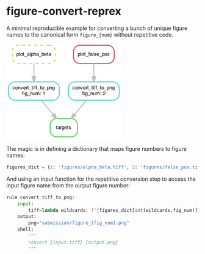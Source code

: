 # figure-convert-reprex

A minimal reproducible example for converting a bunch of unique figure names
to the canonical form `figure_{num}` without repetitive code.

![dag](figures/dag.png)


The magic is in defining a dictionary that maps figure numbers to figure names:
```python
figures_dict = {1: 'figures/alpha_beta.tiff', 2: 'figures/false_pos.tiff'}
```

And using an input function for the repetitive conversion step to access the 
input figure name from the output figure number:
```python
rule convert_tiff_to_png:
    input:
        tiff=lambda wildcards: f"{figures_dict[int(wildcards.fig_num)]}"
    output:
        png="submission/figure_{fig_num}.png"
    shell:
        """
        convert {input.tiff} {output.png}
        """
```